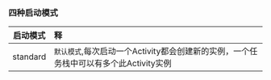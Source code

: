 ### 四种启动模式
| 启动模式 | 释 |
| :---: | :--- |
| standard | `默认模式`,每次启动一个Activity都会创建新的实例，一个任务栈中可以有多个此Activity实例 |